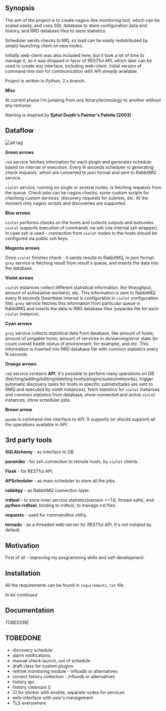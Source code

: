 ## Synopsis

The aim of the project is to create nagios-like monitoring tool, which can be
scaled easily, and uses SQL database to store configuration data and history,
and RRD database files to store statistics.

Scheduler sends checks to MQ, so load can be easily redistributed by
simply launching client on new nodes.

Initially web-client was also included here, but it took a lot of time to
manage it, so it was dropped in favor of RESTful API, which later can be
used to create any interface, including web-client. Initial version of
command-line tool for communication with API already available.

Project is written in Python, 2.x branch.

**Misc**

At current phase I'm jumping from one library/technology to another without any
remorse.

Naming is inspired by __Ephel Duath's Painter's Palette (2003)__.

## Dataflow

![alt tag](https://s15.postimg.org/cvgrjgv5n/ppalette.png "ppalette dataflow")

**Green arrows**

`red` service fetches information for each plugin and generates schedule
based on interval of execution. Every N seconds scheduler is generating
check requests, which are converted to json format and sent to RabbitMQ
service.

`violet` service, running on single or several nodes, is
fetching requests from the queue. Check jobs can be nagios checks,
some custom scripts for checking custom services, discovery requests
for subnets, etc. At the moment only nagios scripts and discoveries are
supported.

**Blue arrows**

`violet` performs checks on the hosts and collects outputs and exitcodes.
`violet` supports execution of commands via ssh (via internal ssh
wrapper). In case ssh is used - connection from `violet` nodes to the
hosts should be configured via public ssh keys.

**Magenta arrows**

Once `violet` finishes check - it sends results to RabbitMQ, in json
format. `grey` service is fetching result from result's queue, and
inserts the data into the database.

**Violet arrows**

`violet` instances collect different statistical information, like
throughput, amount of active(alive workers), etc. This information
is sent to RabbitMQ every N seconds (heartbeat interval is configurable
in `violet` configuration file). `grey` service fetches this information
from particular queue in RabbitMQ and inserts the data to RRD database
files (separate file for each `violet` instance).

**Cyan arrows**

`grey` service collects statistical data from database, like amount of
hosts, amount of pingable hosts, amount of services in ok/warning/error
state (to count overall health status of environment, for example), and
etc. This information is inserted into RRD database file with common
statistics every N seconds.

**Orange arrows**

`red` service contains __API__. It's possible to perform many operations on
DB (fetching/adding/editing/deleting hosts/plugins/suites/networks),
trigger automatic discovery tasks for hosts in specific subnets(tasks
are sent to RMQ and executed by violet instances), fetch statistics for
`violet` instances and common statistics from database, show connected and
active `violet` instances, show scheduler jobs.

**Brown arrow**

`ppadm` is command-line interface to API. It supports (or should support)
all the operations available in API.

## 3rd party tools

__SQLAlchemy__ - as interface to DB.

__paramiko__ - for ssh connection to remote hosts, by `violet` clients.

__Flask__ - for RESTful API.

__APScheduler__ - as main scheduler to store all the jobs.

__rabbitpy__ - as RabbitMQ connection layer.

__rrdtool__ - to store inner service statistics(version >=1.6, thread-safe),
and __python-rrdtool__, binding to rrdtool, to manage rrd files.

__requests__ - used for commandline utility.

__tornado__ - as a threaded web-server for RESTful API. It's _not_ instaled
by default.

## Motivation

First of all - improving my programming skills and self-development.

## Installation

All the requirements can be found in `requirements.txt` file.

_to be continued_

## Documentation

TOBEDONE

## TOBEDONE

* discovery schedule
* alarm notifications
* manual check launch, out of schedule
* draft class for custom plugins
* rethink monitoring module - influxdb or alternatives
* correct history collection - influxdb or alternatives
* history api
* history cleanups ()
* CI for docker with ansible, separate nodes for services
* web-interface with user's management
* TLS everywhere
